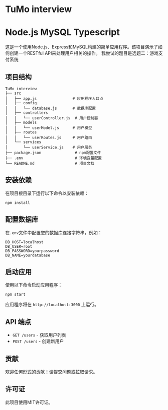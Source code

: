# TuMo interview

#  Node.js MySQL Typescript

这是一个使用Node.js、Express和MySQL构建的简单应用程序。该项目演示了如何创建一个RESTful API来处理用户相关的操作。
我尝试的题目是选题二：游戏支付系统

## 项目结构

```
TuMo interview
├── src
│   ├── app.js                # 应用程序入口点
│   ├── config
│   │   └── database.js       # 数据库配置
│   ├── controllers
│   │   └── userController.js  # 用户控制器
│   ├── models
│   │   └── userModel.js      # 用户模型
│   ├── routes
│   │   └── userRoutes.js     # 用户路由
│   └── services
│       └── userService.js    # 用户服务
├── package.json               # npm配置文件
├── .env                       # 环境变量配置
└── README.md                  # 项目文档
```

## 安装依赖

在项目根目录下运行以下命令以安装依赖：

```
npm install
```

## 配置数据库

在`.env`文件中配置您的数据库连接字符串，例如：

```
DB_HOST=localhost
DB_USER=root
DB_PASSWORD=yourpassword
DB_NAME=yourdatabase
```

## 启动应用

使用以下命令启动应用程序：

```
npm start
```

应用程序将在 `http://localhost:3000` 上运行。

## API 端点

- `GET /users` - 获取用户列表
- `POST /users` - 创建新用户

## 贡献

欢迎任何形式的贡献！请提交问题或拉取请求。

## 许可证

此项目使用MIT许可证。